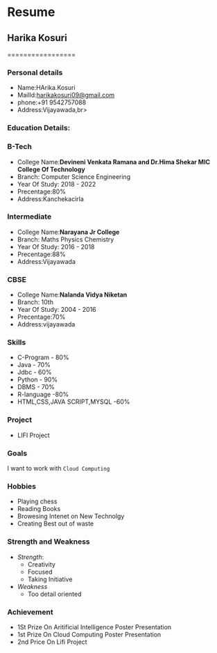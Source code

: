 # Resume

## Harika Kosuri
=================
### Personal details

- Name:HArika.Kosuri<br>
- MailId:harikakosuri09@gmail.com<br>
- phone:+91 9542757088<br>
- Address:Vijayawada,br>
### Education Details:
### **B-Tech**
- College Name:__Devineni Venkata Ramana and Dr.Hima Shekar MIC College Of Technology__<br>
- Branch: Computer Science Engineering<br>
- Year Of Study: 2018 - 2022<br>
- Precentage:80%<br>
- Address:Kanchekacirla<br>

### **Intermediate**
- College Name:__Narayana Jr College__<br>
- Branch: Maths Physics Chemistry<br>
- Year Of Study: 2016 - 2018<br>
- Precentage:88%<br>
- Address:Vijayawada<br>

### **CBSE**
- College Name:__Nalanda Vidya Niketan__<br>
- Branch: 10th<br>
- Year Of Study: 2004 - 2016<br>
- Precentage:70%<br>
- Address:vijayawada<br>

### **Skills**
- C-Program - 80%<br>
- Java - 70%<br>
- Jdbc - 60%<br>
- Python - 90%<br>
- DBMS - 70%<br>
- R-language -80%<br>
- HTML,CSS,JAVA SCRIPT,MYSQL -60%<br>

### **Project**
- LIFI Project

### **Goals**
I want to work with `Cloud Computing`

### **Hobbies**
- Playing chess
- Reading Books
- Browesing Intenet on New Technolgy
- Creating Best out of waste

### **Strength and Weakness**
- *Strength*:
    - Creativity
    - Focused
    - Taking Initiative
- *Weakness*
    - Too detail oriented
### **Achievement**
- 1St Prize On Aritificial Intelligence Poster Presentation
- 1st Prize On Cloud Computing Poster Presentation
- 2nd Price On Lifi Project

